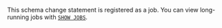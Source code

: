 This schema change statement is registered as a job.  You can view long-running jobs with [`SHOW JOBS`](show-jobs.html).
